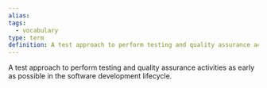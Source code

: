 ```yaml
---
alias: 
tags:
  - vocabulary
type: term
definition: A test approach to perform testing and quality assurance activities as early as possible in the software development lifecycle.
---
```


A test approach to perform testing and quality assurance activities as early as possible in the software development lifecycle.